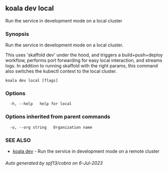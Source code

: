## koala dev local

Run the service in development mode on a local cluster

### Synopsis

Run the service in development mode on a local cluster.
	
This uses 'skaffold dev' under the hood, and triggers a build+push+deploy 
workflow, performs port forwarding for easy local interaction, and streams
logs.
In addition to running skaffold with the right params, this command also 
switches the kubectl context to the local cluster.

```
koala dev local [flags]
```

### Options

```
  -h, --help   help for local
```

### Options inherited from parent commands

```
  -o, --org string   Organization name
```

### SEE ALSO

* [koala dev](koala_dev.md)	 - Run the service in development mode on a remote cluster

###### Auto generated by spf13/cobra on 6-Jul-2023
